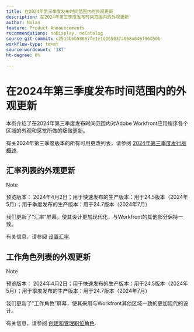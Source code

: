 ```yaml
---
title: 在2024年第三季度发布时间范围内的外观更新
description: 在2024年第三季度发布时间范围内的外观更新
author: Nolan
feature: Product Announcements
recommendations: noDisplay, noCatalog
source-git-commit: c2513beb50867fe1e1d065037a068a846f96d50b
workflow-type: tm+mt
source-wordcount: '187'
ht-degree: 0%

---
```


# 在2024年第三季度发布时间范围内的外观更新

本页介绍了在2024年第三季度发布时间范围内对Adobe Workfront应用程序各个区域的外观和感觉所做的细微更新。

有关2024年第三季度版本的所有可用更改列表，请参阅 [2024年第三季度发行版概述](/help/quicksilver/product-announcements/product-releases/24-q3-release-activity/24-q3-release-overview.md).

## 汇率列表的外观更新

>[!NOTE]
>
>预览版本： 2024年4月2日；用于快速发布的生产版本：用于24.5版本（2024年5月）；用于季度发布的生产版本：用于24.7版本（2024年7月）

我们更新了“汇率”屏幕，使其设计更加现代化，与Workfront的其他部分保持一致。

有关信息，请参阅 [设置汇率](/help/quicksilver/administration-and-setup/manage-workfront/exchange-rates/set-up-exchange-rates.md).

## 工作角色列表的外观更新

>[!NOTE]
>
>预览版本： 2024年4月2日；用于快速发布的生产版本：用于24.5版本（2024年5月）；用于季度发布的生产版本：用于24.7版本（2024年7月）

我们更新了“工作角色”屏幕，使其采用与Workfront其他区域一致的更加现代的设计。

有关信息，请参阅 [创建和管理职位角色](/help/quicksilver/administration-and-setup/set-up-workfront/organizational-setup/create-manage-job-roles.md).
